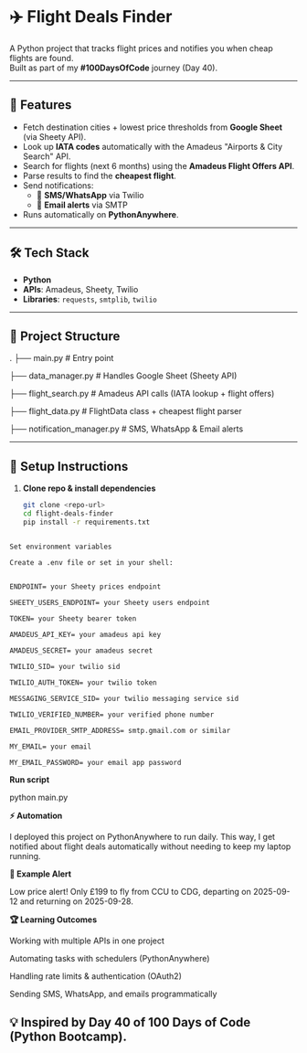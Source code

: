 # ✈️ Flight Deals Finder

A Python project that tracks flight prices and notifies you when cheap flights are found.  
Built as part of my **#100DaysOfCode** journey (Day 40).  

---

## 🚀 Features
- Fetch destination cities + lowest price thresholds from **Google Sheet** (via Sheety API).
- Look up **IATA codes** automatically with the Amadeus "Airports & City Search" API.
- Search for flights (next 6 months) using the **Amadeus Flight Offers API**.
- Parse results to find the **cheapest flight**.
- Send notifications:
  - 📱 **SMS/WhatsApp** via Twilio
  - 📧 **Email alerts** via SMTP
- Runs automatically on **PythonAnywhere**.

---

## 🛠️ Tech Stack
- **Python**
- **APIs**: Amadeus, Sheety, Twilio
- **Libraries**: `requests`, `smtplib`, `twilio`

---

## 📂 Project Structure
.
├── main.py # Entry point

├── data_manager.py # Handles Google Sheet (Sheety API)

├── flight_search.py # Amadeus API calls (IATA lookup + flight offers)

├── flight_data.py # FlightData class + cheapest flight parser

├── notification_manager.py # SMS, WhatsApp & Email alerts

---

## 🔑 Setup Instructions

1. **Clone repo & install dependencies**
   ```bash
   git clone <repo-url>
   cd flight-deals-finder
   pip install -r requirements.txt
  ``` 

Set environment variables

Create a .env file or set in your shell:


ENDPOINT= your Sheety prices endpoint

SHEETY_USERS_ENDPOINT= your Sheety users endpoint

TOKEN= your Sheety bearer token 

AMADEUS_API_KEY= your amadeus api key 

AMADEUS_SECRET= your amadeus secret

TWILIO_SID= your twilio sid

TWILIO_AUTH_TOKEN= your twilio token

MESSAGING_SERVICE_SID= your twilio messaging service sid

TWILIO_VERIFIED_NUMBER= your verified phone number

EMAIL_PROVIDER_SMTP_ADDRESS= smtp.gmail.com or similar

MY_EMAIL= your email

MY_EMAIL_PASSWORD= your email app password

```

**Run script** 

python main.py

**⚡ Automation**

I deployed this project on PythonAnywhere to run daily.
This way, I get notified about flight deals automatically without needing to keep my laptop running.

**📌 Example Alert**

Low price alert! Only £199 to fly from CCU to CDG,
departing on 2025-09-12 and returning on 2025-09-28.

**🏆 Learning Outcomes**

Working with multiple APIs in one project

Automating tasks with schedulers (PythonAnywhere)

Handling rate limits & authentication (OAuth2)

Sending SMS, WhatsApp, and emails programmatically

## 💡 Inspired by Day 40 of 100 Days of Code (Python Bootcamp).






